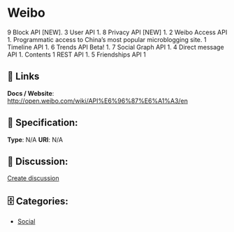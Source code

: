 # Weibo


9 Block API [NEW]. 3 User API 1. 8 Privacy API [NEW] 1. 2 Weibo Access API 1. Programmatic access to China’s most popular microblogging site. 1 Timeline API 1. 6 Trends API Beta! 1. 7 Social Graph API 1. 4 Direct message API 1.  Contents 1 REST API 1. 5 Friendships API 1

##  🔗 Links
**Docs / Website**: http://open.weibo.com/wiki/API%E6%96%87%E6%A1%A3/en

## 🧬 Specification:
**Type**:  N/A 
**URI**:  N/A 

## 💬 Discussion:
[Create discussion](https://github.com/apis-list/apis-list/discussions/new)

## 🗄️ Categories:
- [Social](https://github.com/apis-list/apis-list#social)



